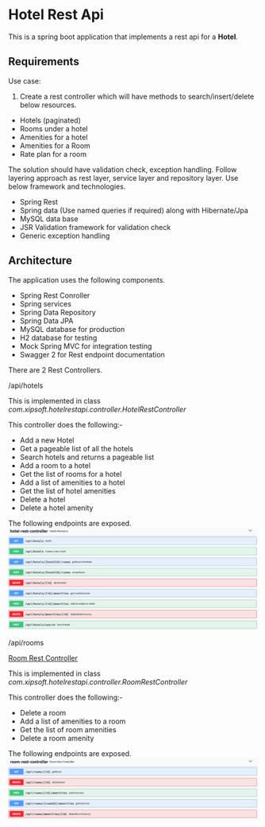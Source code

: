 # Hotel Rest Api

This is a spring boot application that implements a rest api for a **Hotel**.

## Requirements
Use case:  
1.	Create a rest controller which will have methods to search/insert/delete below resources. 
-	Hotels (paginated)
-	Rooms under a hotel
-	Amenities for a hotel
-	Amenities for a Room
-	Rate plan for a room

The solution should have validation check, exception handling. Follow layering approach as rest layer, service layer and repository layer. Use below framework and technologies. 
-	Spring Rest
-	Spring data (Use named queries if required) along with Hibernate/Jpa
-	MySQL data base
-	JSR Validation framework for validation check
-	Generic exception handling

## Architecture
The application uses the following components.

- Spring Rest Conroller
- Spring services
- Spring Data Repository
- Spring Data JPA
- MySQL database for production
- H2 database for testing
- Mock Spring MVC for integration testing
- Swagger 2 for Rest endpoint documentation

There are 2 Rest Controllers.

/api/hotels

This is implemented in class *com.xipsoft.hotelrestapi.controller.HotelRestController*

This controller does the following:-
- Add a new Hotel
- Get a pageable list of all the hotels
- Search hotels and returns a pageable list
- Add a room to a hotel
- Get the list of rooms for a hotel
- Add a list of amenities to a hotel
- Get the list of hotel amenities
- Delete a hotel
- Delete a hotel amenity

The following endpoints are exposed.
![Hotel Rest Controller](/doc/HotelRestController.png)


/api/rooms
 
[Room Rest Controller](https://github.com/yinkaf/HotelRestApi/blob/master/src/main/java/com/xipsoft/hotelrestapi/controller/RoomRestController.java)
 
 This is implemented in class *com.xipsoft.hotelrestapi.controller.RoomRestController*

 This controller does the following:-
 - Delete a room
 - Add a list of amenities to a room
 - Get the list of room amenities
 - Delete a room amenity
  
 The following endpoints are exposed.
 ![Room Rest Controller](/doc/RoomRestController.png)
